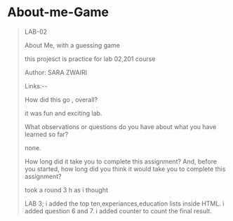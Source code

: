 # About-me-Game

>LAB-02
>
>About Me, with a guessing game
>
>this projesct is practice for lab 02,201 course
>
>Author: SARA ZWAIRI
>
>Links:--
>>
>How did this go , overall?
>
>it was fun and exciting lab.
>>
>What observations or questions do you have about what you have learned so far?
>
>none.
>>
>How long did it take you to complete this assignment? And, before you started, how long did you think it would take you to complete this assignment?
>>
>took a round 3 h as i thought
>>
>LAB 3;
>i added the top ten,experiances,education lists inside HTML.
>i added question 6 and 7.
>i added counter to count the final result.
